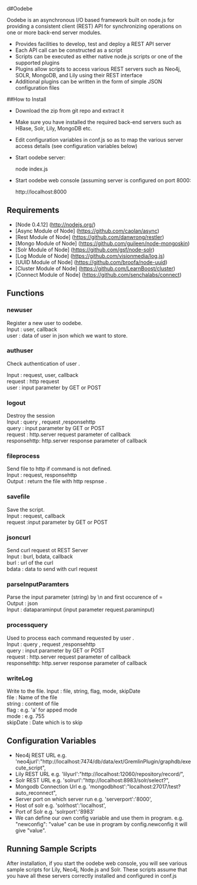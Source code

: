 d#Oodebe

Oodebe is an asynchronous I/O based framework built on node.js for providing a consistent client (REST) API 
for synchronizing operations on one or more back-end server modules.


* Provides facilities to develop, test and deploy a REST API server
* Each API call can be constructed as a script
* Scripts can be executed as either native node.js scripts or one of the supported plugins
* Plugins allow scripts to access various REST servers such as Neo4j, SOLR, MongoDB, and Lily using their REST interface
* Additional plugins can be written in the form of simple JSON configuration files

##How to Install

* Download the zip from git repo and extract it
* Make sure you have installed the required back-end servers such as HBase, Solr, Lily, MongoDB etc.
* Edit configuration variables in conf.js so as to map the various server access details (see configuration variables below)
* Start oodebe server:   
   
   node index.js

* Start oodebe web console (assuming server is configured on port 8000:
       

   http://localhost:8000
   
## Requirements

* [Node 0.4.12] (http://nodejs.org/)
* [Async Module of Node] (https://github.com/caolan/async)
* [Rest Module of Node] (https://github.com/danwrong/restler)
* [Mongo Module of Node] (https://github.com/guileen/node-mongoskin)
* [Solr Module of Node] (https://github.com/gsf/node-solr)
* [Log Module of Node] (https://github.com/visionmedia/log.js)
* [UUID Module of Node] (https://github.com/broofa/node-uuid)
* [Cluster Module of Node] (https://github.com/LearnBoost/cluster)
* [Connect Module of Node] (https://github.com/senchalabs/connect)

## Functions 

### newuser
   Register a new user to oodebe. <br/>
   Input : user, callback <br/> 
   user : data of user in json which we want to store.
   
### authuser
   Check authentication of user . <br/>
   
   Input : request, user, callback <br/> 
   request : http request  <br/> 
   user : input parameter by GET or POST  
### logout 
   Destroy the session  <br/>
Input : query , request ,responsehttp <br/> 
query : input parameter by GET or POST <br/> 
request : http.server request parameter of callback <br/> 
responsehttp: http.server response parameter of callback

### fileprocess
   Send file to http if command is not defined. <br/>
   Input : request, responsehttp <br/> 
   Output :  return the file with http respnse .
   
### savefile   
 Save the script. <br/>
  Input : request, callback <br/> 
  request :input parameter by GET or POST 

### jsoncurl
   Send curl request ot REST Server  <br/>
   Input : burl, bdata, callback <br/> 
   burl : url of the curl <br/> 
   bdata : data to send with curl request    

### parseInputParamters  

 Parse the input parameter (string) by \n and first occurence of =  <br/> 
 Output : json <br/> 
 Input : dataparaminput (input parameter request.paraminput) <br/> 
 
### processquery
 
   Used to process each command requested by user . <br/>
   Input : query , request ,responsehttp <br/> 
   query : input parameter by GET or POST <br/> 
   request : http.server request parameter of callback <br/> 
   responsehttp: http.server response parameter of callback
   

   


### writeLog
   Write to the file.
   Input : file, string, flag, mode, skipDate <br/> 
   file : Name of the file <br/> 
   string : content of file <br/> 
   flag : e.g. 'a' for apped mode <br/> 
   mode : e.g. 755 <br/> 
   skipDate : Date which is to skip
 

## Configuration Variables

* Neo4j REST URL e.g. 'neo4jurl':"http://localhost:7474/db/data/ext/GremlinPlugin/graphdb/execute_script",
* Lily REST URL e.g. 'lilyurl':"http://localhost:12060/repository/record/",
* Solr REST URL e.g. 'solrurl':"http://localhost:8983/solr/select?",
* Mongodb Connection Url e.g. 'mongodbhost':"localhost:27017/test?auto_reconnect",
* Server port on which server run e.g. 'serverport':'8000',
* Host of solr  e.g.	'solrhost':'localhost',
* Port of Solr e.g. 'solrport':'8983'
* We can define our own config variable and use them in program. e.g. "newconfig": "value" can be use in program by
  config.newconfig it will give "value".

   

   
   
   
   
   
   
   
   

## Running Sample Scripts

After installation, if you start the oodebe web console, you will see various sample scripts for Lily, Neo4j, Node.js 
and Solr.  These scripts assume that you have all these servers correctly installed and configured in conf.js

